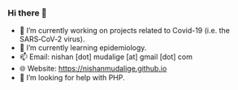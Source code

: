 ### Hi there 👋

- 🔭 I’m currently working on projects related to Covid-19 (i.e. the SARS‑CoV‑2 virus).
- 🌱 I’m currently learning epidemiology.
- 📫 Email: nishan [dot] mudalige [at] gmail [dot] com
- 🌐 Website: https://nishanmudalige.github.io
- 🤔 I’m looking for help with PHP.

<!--
- 🧠 Practicing with [GitHub Copilot Ai](https://marketplace.visualstudio.com/items?itemName=GitHub.copilot "GitHub Copilot")
-->

<!--
**nishanmudalige/nishanmudalige** is a ✨ _special_ ✨ repository because its `README.md` (this file) appears on your GitHub profile.

Here are some ideas to get you started:

- 🔭 I’m currently working on ...
- 🌱 I’m currently learning ...
- 👯 I’m looking to collaborate on ...
- 🤔 I’m looking for help with ...
- 💬 Ask me about ...
- 📫 How to reach me: ...
- 😄 Pronouns: ...
- ⚡ Fun fact: ...
-->
